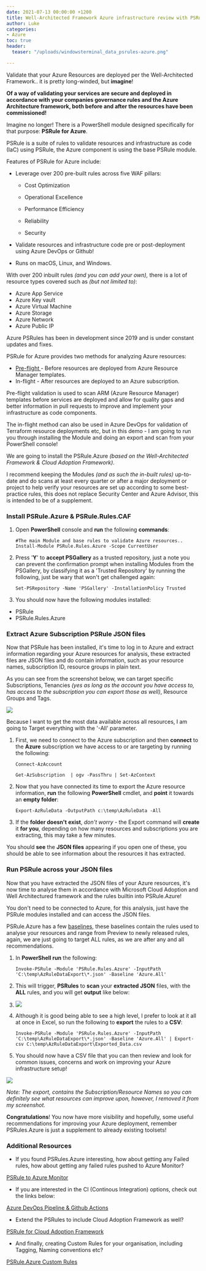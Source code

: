 ```yaml
---
date: 2021-07-13 00:00:00 +1200
title: Well-Architected Framework Azure infrastructure review with PSRule for Azure
author: Luke
categories:
- Azure
toc: true
header:
  teaser: "/uploads/windowsterminal_data_psrules-azure.png"

---
```

Validate that your Azure Resources are deployed per the Well-Architected Framework.. it is pretty long-winded, but **imagine**!

**Of a way of validating your services are secure and deployed in accordance with your companies governance rules and the Azure Architecture framework, both before and after the resources have been commissioned!**

Imagine no longer! There is a PowerShell module designed specifically for that purpose: **PSRule for Azure**.

PSRule is a suite of rules to validate resources and infrastructure as code (IaC) using PSRule, the Azure component is using the base PSRule module.

Features of PSRule for Azure include:

* Leverage over 200 pre-built rules across five WAF pillars:
  * Cost Optimization


  * Operational Excellence


  * Performance Efficiency


  * Reliability


  * Security


* Validate resources and infrastructure code pre or post-deployment using Azure DevOps or Github!
* Runs on macOS, Linux, and Windows.

With over 200 inbuilt rules _(and you can add your own),_ there is a lot of resource types covered such as _(but not limited to)_:

* Azure App Service
* Azure Key vault
* Azure Virtual Machine
* Azure Storage
* Azure Network
* Azure Public IP

Azure PSRules has been in development since 2019 and is under constant updates and fixes.

PSRule for Azure provides two methods for analyzing Azure resources:

* [Pre-flight ]()- Before resources are deployed from Azure Resource Manager templates.
* In-flight - After resources are deployed to an Azure subscription.

Pre-flight validation is used to scan ARM (Azure Resource Manager) templates before services are deployed and allow for quality gaps and better information in pull requests to improve and implement your infrastructure as code components.

The in-flight method can also be used in Azure DevOps for validation of Terraform resource deployments etc, but in this demo - I am going to run you through installing the Module and doing an export and scan from your PowerShell console!

We are going to install the PSRule.Azure _(based on the Well-Architected Framework & Cloud Adoption Framework)_.

I recommend keeping the Modules _(and as such the in-built rules)_ up-to-date and do scans at least every quarter or after a major deployment or project to help verify your resources are set up according to some best-practice rules, this does not replace Security Center and Azure Advisor, this is intended to be of a supplement.

### Install PSRule.Azure & PSRule.Rules.CAF

1. Open **PowerShell** console and **run** the following **commands**:

       #The main Module and base rules to validate Azure resources..
       Install-Module PSRule.Rules.Azure -Scope CurrentUser
2. Press '**Y**' to **accept PSGallery** as a trusted repository, just a note you can prevent the confirmation prompt when installing Modules from the PSGallery, by classifying it as a 'Trusted Repository' by running the following, just be wary that won't get challenged again:

       Set-PSRepository -Name 'PSGallery' -InstallationPolicy Trusted
3. You should now have the following modules installed:

* PSRule
* PSRule.Rules.Azure

### Extract Azure Subscription PSRule JSON files

Now that PSRule has been installed, it's time to log in to Azure and extract information regarding your Azure resources for analysis, these extracted files are JSON files and do contain information, such as your resource names, subscription ID, resource groups in plain text.

As you can see from the screenshot below, we can target specific Subscriptions, Tenancies _(yes as long as the account you have access to, has access to the subscription you can export those as well)_, Resource Groups and Tags.

![](/uploads/powershellise_exportazruledata.png)

Because I want to get the most data available across all resources, I am going to Target everything with the '-All' parameter. 

1. First, we need to connect to the Azure subscription and then **connect** to the **Azure** subscription we have access to or are targeting by running the following:

       Connect-AzAccount

       Get-AzSubscription  | ogv -PassThru | Set-AzContext
2. Now that you have connected its time to export the Azure resource information, **run** the following **PowerShell** cmdlet, and **point** it towards an **empty folder**:

       Export-AzRuleData -OutputPath c:\temp\AzRuleData -All
3. If the **folder doesn't** **exist**, _don't worry_ - the Export command will **create** it **for you**, depending on how many resources and subscriptions you are extracting, this may take a few minutes. 

You should **see** the **JSON files** appearing if you open one of these, you should be able to see information about the resources it has extracted.

### Run PSRule across your JSON files

Now that you have extracted the JSON files of your Azure resources, it's now time to analyse them in accordance with Microsoft Cloud Adoption and Well Architectured framework and the rules builtin into PSRule.Azure!

You don't need to be connected to Azure, for this analysis, just have the PSRule modules installed and can access the JSON files.

PSRule.Azure has a few [baselines](https://azure.github.io/PSRule.Rules.Azure/en/baselines/Azure.All/ " PSRule for Azure - All Baselines"), these baselines contain the rules used to analyse your resources and range from Preview to newly released rules, again, we are just going to target ALL rules, as we are after any and all recommendations.

1. In **PowerShell run** the following:

       Invoke-PSRule -Module 'PSRule.Rules.Azure' -InputPath 'C:\temp\AzRuleDataExport\*.json' -Baseline 'Azure.All'
2. This will trigger, **PSRules** to **scan** your **extracted JSON** files, with the **ALL** rules, and you will get **output** like below:
3. ![](/uploads/windowsterminal_data_psrules-azure.png)
4. Although it is good being able to see a high level, I prefer to look at it all at once in Excel, so run the following to **export** the rules to a **CSV**:

       Invoke-PSRule -Module 'PSRule.Rules.Azure' -InputPath 'C:\temp\AzRuleDataExport\*.json' -Baseline 'Azure.All' | Export-csv C:\temp\AzRuleDataExport\Exported_Data.csv
5. You should now have a CSV file that you can then review and look for common issues, concerns and work on improving your Azure infrastructure setup!

![](/uploads/export_azruledata_excel.png)

_Note: The export, contains the Subscription/Resource Names so you can definitely see what resources can improve upon, however, I removed it from my screenshot._

**Congratulations**! You now have more visibility and hopefully, some useful recommendations for improving your Azure deployment, remember PSRules.Azure is just a supplement to already existing toolsets! 

### Additional Resources

* If you found PSRules.Azure interesting, how about getting any Failed rules, how about getting any failed rules pushed to Azure Monitor? 

[PSRule to Azure Monitor](https://github.com/microsoft/PSRule.Monitor "PSRule to Azure Monitor")

* If you are interested in the CI (Continous Integration) options, check out the links below:

[Azure DevOps Pipeline & Github Actions](https://microsoft.github.io/PSRule/ "PSRule")

* Extend the PSRules to include Cloud Adoption Framework as well?

[PSRule for Cloud Adoption Framework](https://github.com/microsoft/PSRule.Rules.CAF "PSRule for Cloud Adoption Framework")

* And finally, creating Custom Rules for your organisation, including Tagging, Naming conventions etc?

[PSRule.Azure Custom Rules](https://azure.github.io/PSRule.Rules.Azure/customization/ "Organization specific rules")